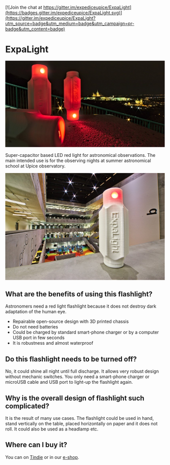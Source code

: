 [![Join the chat at https://gitter.im/expediceupice/ExpaLight](https://badges.gitter.im/expediceupice/ExpaLight.svg)](https://gitter.im/expediceupice/ExpaLight?utm_source=badge&utm_medium=badge&utm_campaign=pr-badge&utm_content=badge)

# ExpaLight

![ExpaLight 2017](/DOC/src/img/Expa_light_night.JPG)

Super-capacitor based LED red light for astronomical observations. The main intended use is for the observing nights at summer astronomical school at Upice observatory.

![ExpaLight version 2017](DOC/src/img/expaLight.jpg "ExpaLight")

## What are the benefits of using this flashlight?

Astronomers need a red light flashlight because it does not destroy dark adaptation of the human eye.

* Repairable open-source design with 3D printed chassis
* Do not need batteries 
* Could be charged by standard smart-phone charger or by a computer USB port in few seconds
* It is robustness and almost waterproof

## Do this flashlight needs to be turned off?

No, it could shine all night until full discharge. It allows very robust design without mechanic switches. You only need a smart-phone charger or microUSB cable and USB port to light-up the flashlight again. 

## Why is the overall design of flashlight such complicated?

It is the result of many use cases. The flashlight could be used in hand, stand vertically on the table, placed horizontally on paper and it does not roll. It could also be used as a headlamp etc.

## Where can I buy it?
You can on [Tindie](https://www.tindie.com/products/UST_Store/expalight/) or in our [e-shop](http://www.ust.cz/shop/product_info.php?products_id=271). 
